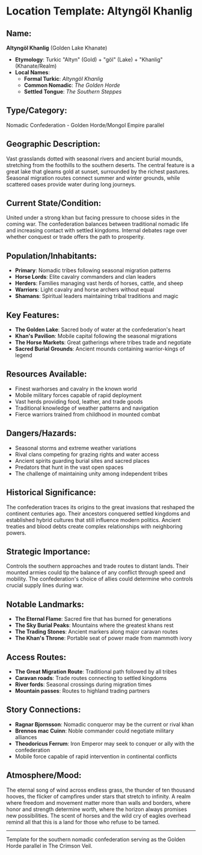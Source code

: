# Location Template: Altyngöl Khanlig

## Name:
**Altyngöl Khanlig** (Golden Lake Khanate)
- **Etymology**: Turkic "Altyn" (Gold) + "göl" (Lake) + "Khanlig" (Khanate/Realm)
- **Local Names**: 
  - **Formal Turkic**: *Altyngöl Khanlig*
  - **Common Nomadic**: *The Golden Horde*
  - **Settled Tongue**: *The Southern Steppes*

## Type/Category:
Nomadic Confederation - Golden Horde/Mongol Empire parallel

## Geographic Description:
Vast grasslands dotted with seasonal rivers and ancient burial mounds, stretching from the foothills to the southern deserts. The central feature is a great lake that gleams gold at sunset, surrounded by the richest pastures. Seasonal migration routes connect summer and winter grounds, while scattered oases provide water during long journeys.

## Current State/Condition:
United under a strong khan but facing pressure to choose sides in the coming war. The confederation balances between traditional nomadic life and increasing contact with settled kingdoms. Internal debates rage over whether conquest or trade offers the path to prosperity.

## Population/Inhabitants:
- **Primary**: Nomadic tribes following seasonal migration patterns
- **Horse Lords**: Elite cavalry commanders and clan leaders
- **Herders**: Families managing vast herds of horses, cattle, and sheep
- **Warriors**: Light cavalry and horse archers without equal
- **Shamans**: Spiritual leaders maintaining tribal traditions and magic

## Key Features:
- **The Golden Lake**: Sacred body of water at the confederation's heart
- **Khan's Pavilion**: Mobile capital following the seasonal migrations
- **The Horse Markets**: Great gatherings where tribes trade and negotiate
- **Sacred Burial Grounds**: Ancient mounds containing warrior-kings of legend

## Resources Available:
- Finest warhorses and cavalry in the known world
- Mobile military forces capable of rapid deployment
- Vast herds providing food, leather, and trade goods
- Traditional knowledge of weather patterns and navigation
- Fierce warriors trained from childhood in mounted combat

## Dangers/Hazards:
- Seasonal storms and extreme weather variations
- Rival clans competing for grazing rights and water access
- Ancient spirits guarding burial sites and sacred places
- Predators that hunt in the vast open spaces
- The challenge of maintaining unity among independent tribes

## Historical Significance:
The confederation traces its origins to the great invasions that reshaped the continent centuries ago. Their ancestors conquered settled kingdoms and established hybrid cultures that still influence modern politics. Ancient treaties and blood debts create complex relationships with neighboring powers.

## Strategic Importance:
Controls the southern approaches and trade routes to distant lands. Their mounted armies could tip the balance of any conflict through speed and mobility. The confederation's choice of allies could determine who controls crucial supply lines during war.

## Notable Landmarks:
- **The Eternal Flame**: Sacred fire that has burned for generations
- **The Sky Burial Peaks**: Mountains where the greatest khans rest
- **The Trading Stones**: Ancient markers along major caravan routes
- **The Khan's Throne**: Portable seat of power made from mammoth ivory

## Access Routes:
- **The Great Migration Route**: Traditional path followed by all tribes
- **Caravan roads**: Trade routes connecting to settled kingdoms
- **River fords**: Seasonal crossings during migration times
- **Mountain passes**: Routes to highland trading partners

## Story Connections:
- **Ragnar Bjornsson**: Nomadic conqueror may be the current or rival khan
- **Brennos mac Cuinn**: Noble commander could negotiate military alliances
- **Theodoricus Ferrum**: Iron Emperor may seek to conquer or ally with the confederation
- Mobile force capable of rapid intervention in continental conflicts

## Atmosphere/Mood:
The eternal song of wind across endless grass, the thunder of ten thousand hooves, the flicker of campfires under stars that stretch to infinity. A realm where freedom and movement matter more than walls and borders, where honor and strength determine worth, where the horizon always promises new possibilities. The scent of horses and the wild cry of eagles overhead remind all that this is a land for those who refuse to be tamed.

---
Template for the southern nomadic confederation serving as the Golden Horde parallel in The Crimson Veil.
